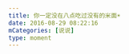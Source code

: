 ```yaml
---
title: 你一定没在八点吃过没有的米面☀️
date: 2016-08-29 08:22:16
mCategories: [说说]
type: moment
---
```


<div id="pics-20160829082216"></div>

<script src="/lib/moment/pics.js"></script>
<script>
var data = [
    {"link": "2016-08-29_000019.jpeg", "type": "shuoshuo"},
    {"link": "2016-08-29_000021.jpeg", "type": "shuoshuo"}
];
picsRender(data, "pics-20160829082216");
</script>
